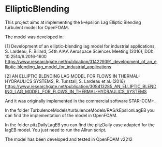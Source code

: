 # EllipticBlending
This project aims at implementing the k-epsilon Lag Elliptic Blending turbulent model for OpenFOAM. 

The model was developed in:

[1] Development of an elliptic-blending lag model for industrial applications, S. Lardeau, F. Billard, 
      54th AIAA Aerospace Sciences Meeting (2016), DOI: 10.2514/6.2016-1600
      https://www.researchgate.net/publication/314229391_development_of_an_elliptic-blending_lag_model_for_industrial_applications
      
[2] AN ELLIPTIC BLENDING LAG MODEL FOR FLOWS IN THERMAL-HYDRAULICS SYSTEMS, R. Tunstall, S. Lardeau et al. (2016)
    https://www.researchgate.net/publication/308413285_AN_ELLIPTIC_BLENDING_LAG_MODEL_FOR_FLOWS_IN_THERMAL-HYDRAULICS_SYSTEMS

And it was originally implemented in the commercial software STAR-CCM+.

In the folder TurbulenceModels/turbulenceModels/RAS/kEpsilonLagEB you can find the implementation of the model in OpenFOAM.

In the folder pitzDailyLagEB you can find the pitzDaily case adapted for the lagEB model. You just need to run the Allrun script.

The model has been developed and tested in OpenFOAM v2212
    
